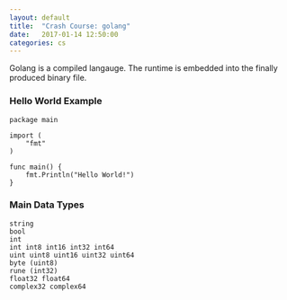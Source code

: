 ```yaml
---
layout: default
title:  "Crash Course: golang"
date:   2017-01-14 12:50:00
categories: cs
---
```

Golang is a compiled langauge. The runtime is embedded into the finally produced binary file.

### Hello World Example
```
package main

import (
	"fmt"
)

func main() {
	fmt.Println("Hello World!")
}
```
### Main Data Types
```
string
bool
int
int int8 int16 int32 int64
uint uint8 uint16 uint32 uint64
byte (uint8)
rune (int32)
float32 float64
complex32 complex64
```
